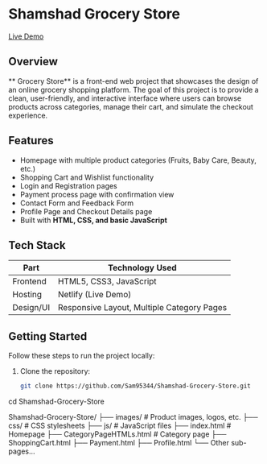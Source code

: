 # Shamshad Grocery Store

[Live Demo](https://grocery-storess.netlify.app/)

## Overview

** Grocery Store** is a front-end web project that showcases the design of an online grocery shopping platform. The goal of this project is to provide a clean, user-friendly, and interactive interface where users can browse products across categories, manage their cart, and simulate the checkout experience.

## Features

- Homepage with multiple product categories (Fruits, Baby Care, Beauty, etc.)  
- Shopping Cart and Wishlist functionality  
- Login and Registration pages  
- Payment process page with confirmation view  
- Contact Form and Feedback Form  
- Profile Page and Checkout Details page  
- Built with **HTML, CSS, and basic JavaScript**

## Tech Stack

| Part       | Technology Used          |
|------------|--------------------------|
| Frontend   | HTML5, CSS3, JavaScript |
| Hosting    | Netlify (Live Demo)     |
| Design/UI  | Responsive Layout, Multiple Category Pages |

## Getting Started

Follow these steps to run the project locally:

1. Clone the repository:  
   ```bash
   git clone https://github.com/Sam95344/Shamshad-Grocery-Store.git

cd Shamshad-Grocery-Store

Shamshad-Grocery-Store/
├── images/                        # Product images, logos, etc.
├── css/                           # CSS stylesheets
├── js/                            # JavaScript files
├── index.html                     # Homepage
├── CategoryPageHTMLs.html         # Category page
├── ShoppingCart.html
├── Payment.html
├── Profile.html
└── Other sub-pages…





